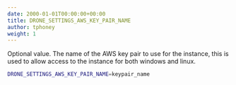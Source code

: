 ```yaml
---
date: 2000-01-01T00:00:00+00:00
title: DRONE_SETTINGS_AWS_KEY_PAIR_NAME
author: tphoney
weight: 1
---
```


Optional value. The name of the AWS key pair to use for the instance, this is used to allow access to the instance for both windows and linux.

```bash
DRONE_SETTINGS_AWS_KEY_PAIR_NAME=keypair_name
```
